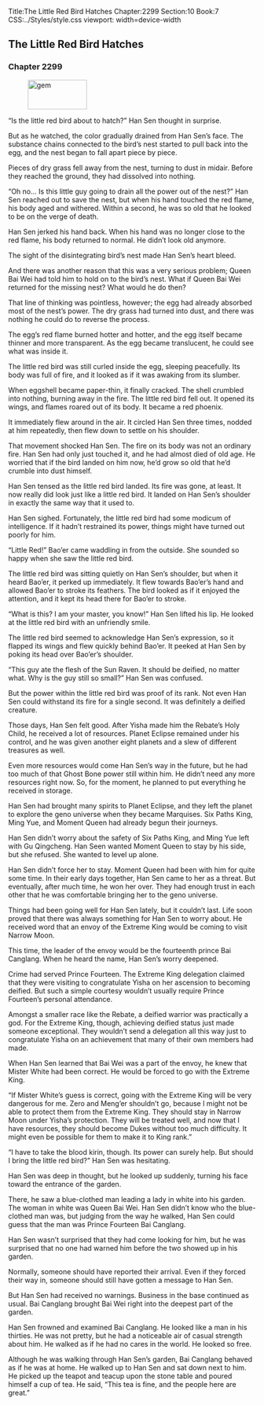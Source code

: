 Title:The Little Red Bird Hatches 
Chapter:2299 
Section:10 
Book:7 
CSS:../Styles/style.css 
viewport: width=device-width
  
## The Little Red Bird Hatches
### Chapter 2299
  
<figure>
	<img src="../Images/gem.gif" alt="gem" id="gem" width="120" height="60" />
</figure>
  

  
“Is the little red bird about to hatch?” Han Sen thought in surprise.

But as he watched, the color gradually drained from Han Sen’s face. The substance chains connected to the bird’s nest started to pull back into the egg, and the nest began to fall apart piece by piece.

Pieces of dry grass fell away from the nest, turning to dust in midair. Before they reached the ground, they had dissolved into nothing.

“Oh no… Is this little guy going to drain all the power out of the nest?” Han Sen reached out to save the nest, but when his hand touched the red flame, his body aged and withered. Within a second, he was so old that he looked to be on the verge of death.

Han Sen jerked his hand back. When his hand was no longer close to the red flame, his body returned to normal. He didn’t look old anymore.

The sight of the disintegrating bird’s nest made Han Sen’s heart bleed.

And there was another reason that this was a very serious problem; Queen Bai Wei had told him to hold on to the bird’s nest. What if Queen Bai Wei returned for the missing nest? What would he do then?

That line of thinking was pointless, however; the egg had already absorbed most of the nest’s power. The dry grass had turned into dust, and there was nothing he could do to reverse the process.

The egg’s red flame burned hotter and hotter, and the egg itself became thinner and more transparent. As the egg became translucent, he could see what was inside it.

The little red bird was still curled inside the egg, sleeping peacefully. Its body was full of fire, and it looked as if it was awaking from its slumber.

When eggshell became paper-thin, it finally cracked. The shell crumbled into nothing, burning away in the fire. The little red bird fell out. It opened its wings, and flames roared out of its body. It became a red phoenix.

It immediately flew around in the air. It circled Han Sen three times, nodded at him repeatedly, then flew down to settle on his shoulder.

That movement shocked Han Sen. The fire on its body was not an ordinary fire. Han Sen had only just touched it, and he had almost died of old age. He worried that if the bird landed on him now, he’d grow so old that he’d crumble into dust himself.

Han Sen tensed as the little red bird landed. Its fire was gone, at least. It now really did look just like a little red bird. It landed on Han Sen’s shoulder in exactly the same way that it used to.

Han Sen sighed. Fortunately, the little red bird had some modicum of intelligence. If it hadn’t restrained its power, things might have turned out poorly for him.

“Little Red!” Bao’er came waddling in from the outside. She sounded so happy when she saw the little red bird.

The little red bird was sitting quietly on Han Sen’s shoulder, but when it heard Bao’er, it perked up immediately. It flew towards Bao’er’s hand and allowed Bao’er to stroke its feathers. The bird looked as if it enjoyed the attention, and it kept its head there for Bao’er to stroke.

“What is this? I am your master, you know!” Han Sen lifted his lip. He looked at the little red bird with an unfriendly smile.

The little red bird seemed to acknowledge Han Sen’s expression, so it flapped its wings and flew quickly behind Bao’er. It peeked at Han Sen by poking its head over Bao’er’s shoulder.

“This guy ate the flesh of the Sun Raven. It should be deified, no matter what. Why is the guy still so small?” Han Sen was confused.

But the power within the little red bird was proof of its rank. Not even Han Sen could withstand its fire for a single second. It was definitely a deified creature.

Those days, Han Sen felt good. After Yisha made him the Rebate’s Holy Child, he received a lot of resources. Planet Eclipse remained under his control, and he was given another eight planets and a slew of different treasures as well.

Even more resources would come Han Sen’s way in the future, but he had too much of that Ghost Bone power still within him. He didn’t need any more resources right now. So, for the moment, he planned to put everything he received in storage.

Han Sen had brought many spirits to Planet Eclipse, and they left the planet to explore the geno universe when they became Marquises. Six Paths King, Ming Yue, and Moment Queen had already begun their journeys.

Han Sen didn’t worry about the safety of Six Paths King, and Ming Yue left with Gu Qingcheng. Han Seen wanted Moment Queen to stay by his side, but she refused. She wanted to level up alone.

Han Sen didn’t force her to stay. Moment Queen had been with him for quite some time. In their early days together, Han Sen came to her as a threat. But eventually, after much time, he won her over. They had enough trust in each other that he was comfortable bringing her to the geno universe.

Things had been going well for Han Sen lately, but it couldn’t last. Life soon proved that there was always something for Han Sen to worry about. He received word that an envoy of the Extreme King would be coming to visit Narrow Moon.

This time, the leader of the envoy would be the fourteenth prince Bai Canglang. When he heard the name, Han Sen’s worry deepened.

Crime had served Prince Fourteen. The Extreme King delegation claimed that they were visiting to congratulate Yisha on her ascension to becoming deified. But such a simple courtesy wouldn’t usually require Prince Fourteen’s personal attendance.

Amongst a smaller race like the Rebate, a deified warrior was practically a god. For the Extreme King, though, achieving deified status just made someone exceptional. They wouldn’t send a delegation all this way just to congratulate Yisha on an achievement that many of their own members had made.

When Han Sen learned that Bai Wei was a part of the envoy, he knew that Mister White had been correct. He would be forced to go with the Extreme King.

“If Mister White’s guess is correct, going with the Extreme King will be very dangerous for me. Zero and Meng’er shouldn’t go, because I might not be able to protect them from the Extreme King. They should stay in Narrow Moon under Yisha’s protection. They will be treated well, and now that I have resources, they should become Dukes without too much difficulty. It might even be possible for them to make it to King rank.”

“I have to take the blood kirin, though. Its power can surely help. But should I bring the little red bird?” Han Sen was hesitating.

Han Sen was deep in thought, but he looked up suddenly, turning his face toward the entrance of the garden.

There, he saw a blue-clothed man leading a lady in white into his garden. The woman in white was Queen Bai Wei. Han Sen didn’t know who the blue-clothed man was, but judging from the way he walked, Han Sen could guess that the man was Prince Fourteen Bai Canglang.

Han Sen wasn’t surprised that they had come looking for him, but he was surprised that no one had warned him before the two showed up in his garden.

Normally, someone should have reported their arrival. Even if they forced their way in, someone should still have gotten a message to Han Sen.

But Han Sen had received no warnings. Business in the base continued as usual. Bai Canglang brought Bai Wei right into the deepest part of the garden.

Han Sen frowned and examined Bai Canglang. He looked like a man in his thirties. He was not pretty, but he had a noticeable air of casual strength about him. He walked as if he had no cares in the world. He looked so free.

Although he was walking through Han Sen’s garden, Bai Canglang behaved as if he was at home. He walked up to Han Sen and sat down next to him. He picked up the teapot and teacup upon the stone table and poured himself a cup of tea. He said, “This tea is fine, and the people here are great.”
